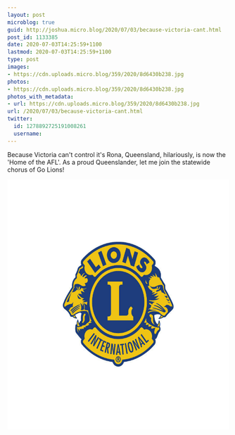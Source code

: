 ```yaml
---
layout: post
microblog: true
guid: http://joshua.micro.blog/2020/07/03/because-victoria-cant.html
post_id: 1133385
date: 2020-07-03T14:25:59+1100
lastmod: 2020-07-03T14:25:59+1100
type: post
images:
- https://cdn.uploads.micro.blog/359/2020/8d6430b238.jpg
photos:
- https://cdn.uploads.micro.blog/359/2020/8d6430b238.jpg
photos_with_metadata:
- url: https://cdn.uploads.micro.blog/359/2020/8d6430b238.jpg
url: /2020/07/03/because-victoria-cant.html
twitter:
  id: 1278892725191008261
  username: 
---
```

Because Victoria can't control it's Rona, Queensland, hilariously, is now the 'Home of the AFL'.
As a proud Queenslander, let me join the statewide chorus of Go Lions!

<img src="uploads/2020/8d6430b238.jpg" width="600" height="568" alt="" />
